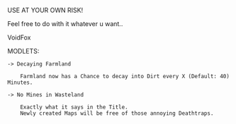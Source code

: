 USE AT YOUR OWN RISK!

Feel free to do with it whatever u want..

VoidFox



MODLETS:

	-> Decaying Farmland

		Farmland now has a Chance to decay into Dirt every X (Default: 40) Minutes.

	-> No Mines in Wasteland

		Exactly what it says in the Title.
		Newly created Maps will be free of those annoying Deathtraps.
